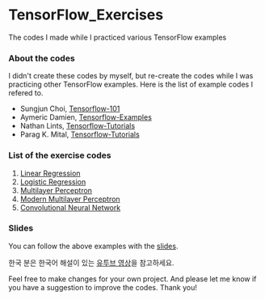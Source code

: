 # TensorFlow_Exercises
The codes I made while I practiced various TensorFlow examples

### About the codes
I didn't create these codes by myself, but re-create the codes while I was practicing other TensorFlow examples. Here is the list of example codes I refered to.

- Sungjun Choi, [Tensorflow-101](https://github.com/sjchoi86/Tensorflow-101)
- Aymeric Damien, [Tensorflow-Examples](https://github.com/aymericdamien/TensorFlow-Examples/)
- Nathan Lints, [Tensorflow-Tutorials](https://github.com/nlintz/TensorFlow-Tutorials)
- Parag K. Mital, [Tensorflow-Tutorials](https://github.com/pkmital/tensorflow_tutorials)

### List of the exercise codes

1. [Linear Regression]() 
2. [Logistic Regression]()
3. [Multilayer Perceptron]()
4. [Modern Multilayer Perceptron]()
5. [Convolutional Neural Network]()

### Slides

You can follow the above examples with the [slides](). 

한국 분은 한국어 해설이 있는 [유투브 영상]()을 참고하세요.

Feel free to make changes for your own project. And please let me know if you have a suggestion to improve the codes. Thank you!
